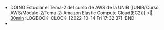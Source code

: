 - DOING Estudiar el Tema-2 del curso de AWS de la UNIR [[UNIR/Curso AWS/Módulo-2/Tema-2: Amazon Elastic Compute Cloud(EC2)]] >[🍅 30min](#agenda-pomo://?t=f-1665761567481-1800)
  :LOGBOOK:
  CLOCK: [2022-10-14 Fri 17:32:37]
  :END:
-